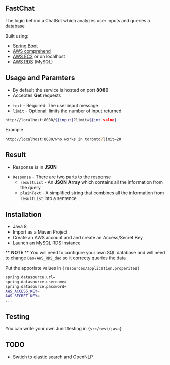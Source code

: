 ## FastChat


The logic behind a ChatBot which analyzes user inputs and queries a database

Built using:
  - [Spring Boot][SpringBoot]
  - [AWS comprehend][Comprehend]
  - [AWS EC2][EC2] or on localhost
  - [AWS RDS][RDS] (MySQL)

## Usage and Paramters
  - By default the service is hosted on port **8080**
  - Acceptes **Get** requests
  * `text` - Required: The user input message
  * `limit` - Optional: limits the number of input returned
```sh
http://localhost:8080/${input}?limit=${int value}
```
Example
```sh
http://localhost:8080/who works in toronto?limit=20
```
## Result
  - Response is in **JSON**
* `Response` - There are two parts to the response
  * `resultList` - An **JSON Array** which contains all the information from the query
  * `plainText` - A simplified string that combines all the information from `resultList` into a sentence



## Installation
  - Java 8
  - Import as a Maven Project
  - Create an AWS account and and create an Access/Secret Key
  - Launch an MySQL RDS instance

** **NOTE** **
You will need to configure your own SQL database and will need to change `Dao/AWS_RDS_dao`  so it correcty queries the data


Put the apporiate values in  `{resources/application.properites}`
  ```sh
spring.datasource.url=
spring.datasource.username=
spring.datasource.password=
AWS_ACCESS_KEY=
AWS_SECRET_KEY=
...
```

## Testing
You can write your own Junit testing in `{src/test/java}`



   [EC2]: <https://aws.amazon.com/ec2/>
   [RDS]:<https://aws.amazon.com/rds/>
   [SpringBoot]: <https://spring.io/projects/spring-boot>
   [Comprehend]: <https://aws.amazon.com/comprehend/>
   [AWS]: <https://aws.amazon.com/sdk-for-java/>

## TODO
  - Swtich to elastic search and OpenNLP
